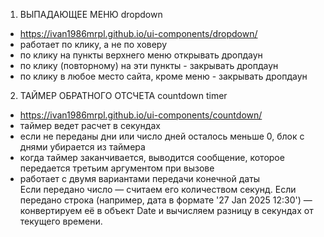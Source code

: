 1) ВЫПАДАЮЩЕЕ МЕНЮ dropdown
- https://ivan1986mrpl.github.io/ui-components/dropdown/ 
- работает по клику, а не по ховеру
- по клику на пункты верхнего меню открывать дропдаун
- по клику (повторному) на эти пункты - закрывать дропдаун
- по клику в любое место сайта, кроме меню - закрывать дропдаун

2) ТАЙМЕР ОБРАТНОГО ОТСЧЕТА countdown timer
- https://ivan1986mrpl.github.io/ui-components/countdown/
- таймер ведет расчет в секундах
- если не переданы дни или число дней осталось меньше 0, блок с днями убирается из таймера
- когда таймер заканчивается, выводится  сообщение, которое передается третьим аргументом при вызове
- работает с двумя вариантами передачи конечной даты  
Если передано число — считаем его количеством секунд.
Если передано строка (например, дата в формате '27 Jan 2025 12:30') — конвертируем её в объект Date и вычисляем разницу в секундах от текущего времени.
